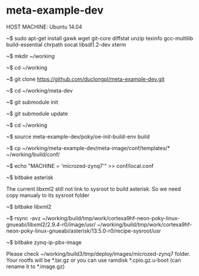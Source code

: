 # meta-example-dev
HOST MACHINE: Ubuntu 14.04 

~$ sudo apt-get install gawk wget git-core diffstat unzip texinfo gcc-multilib build-essential chrpath socat libsdl1.2-dev xterm

~$ mkdir ~/working 

~$ cd ~/working 

~$ git clone https://github.com/duclongpl/meta-example-dev.git 

~$ cd ~/working/meta-dev 

~$ git submodule init 

~$ git submodule update 

~$ cd ~/working

~$ source meta-example-dev/poky/oe-init-build-env build 

~$ cp ~/working/meta-example-dev/meta-image/conf/templates/* ~/working/build/conf/

~$ echo "MACHINE = 'microzed-zynq7'" >> conf/local.conf

~$ bitbake asterisk

 The current libxml2 still not link to sysroot to build asterisk. So we need copy manualy to its sysroot folder

~$ bitbake libxml2

~$ rsync -avz ~/working/build/tmp/work/cortexa9hf-neon-poky-linux-gnueabi/libxml2/2.9.4-r0/image/usr/  ~/working/build/tmp/work/cortexa9hf-neon-poky-linux-gnueabi/asterisk/13.5.0-r0/recipe-sysroot/usr

~$ bitbake zynq-ip-pbx-image

Please check ~/working/build3/tmp/deploy/images/microzed-zynq7 folder. Your rootfs will be *.tar.gz or you can use ramdisk *.cpio.gz.u-boot (can rename it to *.image.gz)
